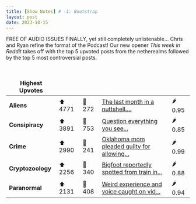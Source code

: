 ```yaml
---
title: [Show Notes] # -1: Bootstrap
layout: post
date: 2023-10-15
---
```

FREE OF AUDIO ISSUES FINALLY, yet still completely unlistenable... Chris and Ryan refine the format of the Podcast!  Our new opener *This week in Reddit* takes off with the top 5 upvoted posts from the netherealms followed by the top 5 most controversial posts.
<style> td, th { border: none!important;} </style> <br>

| **Highest Upvotes**              |               |               |               |               |
| --- | --- | --- | --- | --- |
|**Aliens** | ⬆ 4771 | 💬 272 |  [The last month in a nuttshell....](/r/aliens/comments/175c8oe/the_last_month_in_a_nuttshell/)| 🌶️ 0.95|
|**Consipiracy** | ⬆ 3891 | 💬 753 |  [Question everything you see...](/r/conspiracy/comments/1771sjn/question_everything_you_see/)| 🌶️ 0.85|
|**Crime** | ⬆ 2990 | 💬 241 |  [Oklahoma mom pleaded guilty for allowing...](/r/MorbidReality/comments/1756el4/oklahoma_mom_pleaded_guilty_for_allowing_her/)| 🌶️ 0.99|
|**Cryptozoology** | ⬆ 2256 | 💬 340 |  [Bigfoot reportedly spotted from train in...](/r/Cryptozoology/comments/175gxf5/bigfoot_reportedly_spotted_from_train_in_remote/)| 🌶️ 0.88|
|**Paranormal** | ⬆ 2131 | 💬 408 |  [Weird experience and voice caught on vid...](/r/Ghosts/comments/1753fmo/weird_experience_and_voice_caught_on_video_today/)| 🌶️ 0.94|
